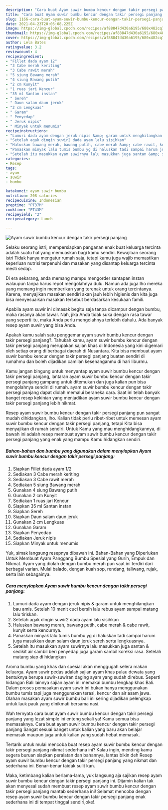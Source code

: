 ```yaml
---
description: "Cara buat Ayam suwir bumbu kencur dengan takir persegi panjang yang nikmat dan Mudah Dibuat"
title: "Cara buat Ayam suwir bumbu kencur dengan takir persegi panjang yang nikmat dan Mudah Dibuat"
slug: 1166-cara-buat-ayam-suwir-bumbu-kencur-dengan-takir-persegi-panjang-yang-nikmat-dan-mudah-dibuat
date: 2021-04-23T20:05:08.225Z
image: https://img-global.cpcdn.com/recipes/af88847d430a6195/680x482cq70/ayam-suwir-bumbu-kencur-dengan-takir-persegi-panjang-foto-resep-utama.jpg
thumbnail: https://img-global.cpcdn.com/recipes/af88847d430a6195/680x482cq70/ayam-suwir-bumbu-kencur-dengan-takir-persegi-panjang-foto-resep-utama.jpg
cover: https://img-global.cpcdn.com/recipes/af88847d430a6195/680x482cq70/ayam-suwir-bumbu-kencur-dengan-takir-persegi-panjang-foto-resep-utama.jpg
author: Lela Bates
ratingvalue: 3.2
reviewcount: 4
recipeingredient:
- "Fillet dada ayam 12"
- "3 Cabe merah keriting"
- "3 Cabe rawit merah"
- "5 siung Bawang merah"
- "4 siung Bawang putih"
- "2 cm Kunyit"
- "1 ruas jari Kencur"
- "35 ml Santan instan"
- " Sereh"
- " Daun salam daun jeruk"
- "2 cm Lengkuas"
- " Garam"
- " Penyedap"
- " Jeruk nipis"
- " Minyak untuk menumis"
recipeinstructions:
- "Lumuri dada ayam dengan jeruk nipis &amp; garam untuk menghilangkan bau amis. Setelah 10 menit cuci bersih lalu rebus ayam sampai matang lalu tiriskan."
- "Setelah agak dingin suwir2 dada ayam lalu sisihkan"
- "Haluskan bawang merah, bawang putih, cabe merah &amp; cabe rawit, kunyit serta kencurnya."
- "Panaskan minyak lalu tumis bumbu yg di haluskan tadi sampai harum juga masukkan daun salam daun jeruk sereh serta lengkuasnya."
- "Setelah itu masukkan ayam suwirnya lalu masukkan juga santan &amp; sedikit air sambil beri penyedap juga garam sambil koreksi rasa. Setelah matang siap di hidangkan"
categories:
- Resep
tags:
- ayam
- suwir
- bumbu

katakunci: ayam suwir bumbu 
nutrition: 208 calories
recipecuisine: Indonesian
preptime: "PT37M"
cooktime: "PT43M"
recipeyield: "2"
recipecategory: Lunch

---
```



![Ayam suwir bumbu kencur dengan takir persegi panjang](https://img-global.cpcdn.com/recipes/af88847d430a6195/680x482cq70/ayam-suwir-bumbu-kencur-dengan-takir-persegi-panjang-foto-resep-utama.jpg)

Selaku seorang istri, mempersiapkan panganan enak buat keluarga tercinta adalah suatu hal yang memuaskan bagi kamu sendiri. Kewajiban seorang istri Tidak hanya mengatur rumah saja, tetapi kamu juga wajib memastikan keperluan nutrisi terpenuhi dan masakan yang disantap keluarga tercinta mesti sedap.

Di era  sekarang, anda memang mampu mengorder santapan instan walaupun tanpa harus repot mengolahnya dulu. Namun ada juga lho mereka yang memang ingin memberikan yang terenak untuk orang tercintanya. Karena, menyajikan masakan sendiri akan jauh lebih higienis dan kita juga bisa menyesuaikan masakan tersebut berdasarkan kesukaan famili. 

Apabila ayam suwir ini dimasak begitu saja tanpa dicampur dengan bumbu, maka rasanya akan tawar. Nah, jika Anda tidak suka dengan rasa tawar yang seperti itu, maka Anda perlu mengolahnya terlebih dahulu. Ada banyak resep ayam suwir yang bisa Anda.

Apakah kamu salah satu penggemar ayam suwir bumbu kencur dengan takir persegi panjang?. Tahukah kamu, ayam suwir bumbu kencur dengan takir persegi panjang merupakan sajian khas di Indonesia yang kini digemari oleh setiap orang di berbagai daerah di Nusantara. Kita bisa membuat ayam suwir bumbu kencur dengan takir persegi panjang buatan sendiri di rumahmu dan boleh dijadikan camilan kesenanganmu di hari liburmu.

Kamu jangan bingung untuk menyantap ayam suwir bumbu kencur dengan takir persegi panjang, lantaran ayam suwir bumbu kencur dengan takir persegi panjang gampang untuk ditemukan dan juga kalian pun bisa mengolahnya sendiri di rumah. ayam suwir bumbu kencur dengan takir persegi panjang dapat diolah memalui beraneka cara. Saat ini telah banyak banget resep kekinian yang menjadikan ayam suwir bumbu kencur dengan takir persegi panjang lebih nikmat.

Resep ayam suwir bumbu kencur dengan takir persegi panjang pun sangat mudah dihidangkan, lho. Kalian tidak perlu ribet-ribet untuk memesan ayam suwir bumbu kencur dengan takir persegi panjang, tetapi Kita bisa menyajikan di rumah sendiri. Untuk Kamu yang mau menghidangkannya, di bawah ini adalah resep membuat ayam suwir bumbu kencur dengan takir persegi panjang yang enak yang mampu Kamu hidangkan sendiri.

<!--inarticleads1-->

##### Bahan-bahan dan bumbu yang digunakan dalam menyiapkan Ayam suwir bumbu kencur dengan takir persegi panjang:

1. Siapkan Fillet dada ayam 1/2
1. Sediakan 3 Cabe merah keriting
1. Sediakan 3 Cabe rawit merah
1. Sediakan 5 siung Bawang merah
1. Gunakan 4 siung Bawang putih
1. Gunakan 2 cm Kunyit
1. Sediakan 1 ruas jari Kencur
1. Siapkan 35 ml Santan instan
1. Siapkan  Sereh
1. Siapkan  Daun salam daun jeruk
1. Gunakan 2 cm Lengkuas
1. Gunakan  Garam
1. Siapkan  Penyedap
1. Sediakan  Jeruk nipis
1. Siapkan  Minyak untuk menumis


Yuk, simak langsung resepnya dibawah ini. Bahan-Bahan yang Diperlukan Untuk Membuat Ayam Panggang Bumbu Spesial yang Gurih, Empuk dan Nikmat. Ayam yang diolah dengan bumbu merah pun saat ini terdiri dari berbagai varian. Mulai balado, dengan kuah sop, rendang, taliwang, rujak, serta lain sebagainya. 

<!--inarticleads2-->

##### Cara menyiapkan Ayam suwir bumbu kencur dengan takir persegi panjang:

1. Lumuri dada ayam dengan jeruk nipis &amp; garam untuk menghilangkan bau amis. Setelah 10 menit cuci bersih lalu rebus ayam sampai matang lalu tiriskan.
1. Setelah agak dingin suwir2 dada ayam lalu sisihkan
1. Haluskan bawang merah, bawang putih, cabe merah &amp; cabe rawit, kunyit serta kencurnya.
1. Panaskan minyak lalu tumis bumbu yg di haluskan tadi sampai harum juga masukkan daun salam daun jeruk sereh serta lengkuasnya.
1. Setelah itu masukkan ayam suwirnya lalu masukkan juga santan &amp; sedikit air sambil beri penyedap juga garam sambil koreksi rasa. Setelah matang siap di hidangkan


Aroma bumbu yang khas dan spesial akan menggugah selera makan keluarga. Ayam suwir pedas adalah sajian ayam khas pulau dewata yang bentuknya berupa suwir-suwiran daging ayam yang sudah direbus. Seperti hidangan Bali lainnya sajian ayam ini memakai bumbu lengkap khas Bali. Dalam proses pemasakan ayam suwir ini bukan hanya menggunakan bumbu tumis tapi juga menggunakan terasi, kencur dan air asam jawa. Olahan masakan ayam suwir bumbu bali ini sering dijadikan pelengkap untuk lauk pauk yang dinikmati bersama nasi. 

Wah ternyata cara buat ayam suwir bumbu kencur dengan takir persegi panjang yang lezat simple ini enteng sekali ya! Kamu semua bisa memasaknya. Cara buat ayam suwir bumbu kencur dengan takir persegi panjang Sangat sesuai banget untuk kalian yang baru akan belajar memasak maupun juga untuk kalian yang sudah hebat memasak.

Tertarik untuk mulai mencoba buat resep ayam suwir bumbu kencur dengan takir persegi panjang nikmat sederhana ini? Kalau ingin, mending kamu segera buruan siapkan peralatan dan bahannya, lantas bikin deh Resep ayam suwir bumbu kencur dengan takir persegi panjang yang nikmat dan sederhana ini. Benar-benar taidak sulit kan. 

Maka, ketimbang kalian berlama-lama, yuk langsung aja sajikan resep ayam suwir bumbu kencur dengan takir persegi panjang ini. Dijamin kalian tak akan menyesal sudah membuat resep ayam suwir bumbu kencur dengan takir persegi panjang mantab sederhana ini! Selamat mencoba dengan resep ayam suwir bumbu kencur dengan takir persegi panjang enak sederhana ini di tempat tinggal sendiri,oke!.

